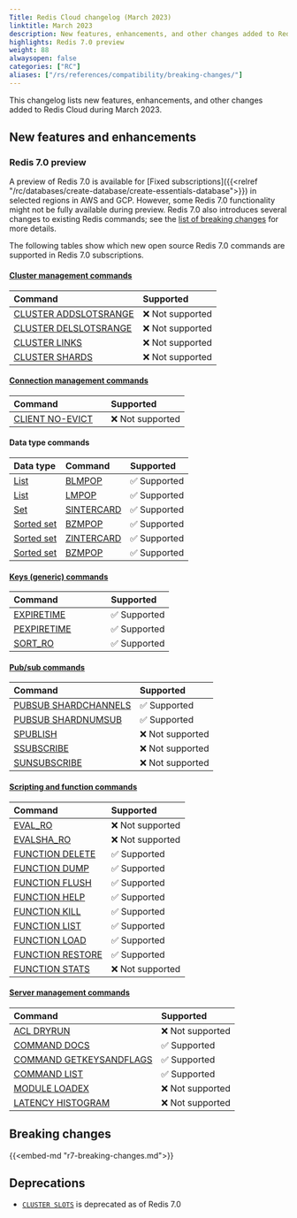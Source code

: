 ```yaml
---
Title: Redis Cloud changelog (March 2023)
linktitle: March 2023
description: New features, enhancements, and other changes added to Redis Cloud during March 2023.
highlights: Redis 7.0 preview
weight: 88
alwaysopen: false
categories: ["RC"]
aliases: ["/rs/references/compatibility/breaking-changes/"]
---
```


This changelog lists new features, enhancements, and other changes added to Redis Cloud during March 2023.

## New features and enhancements

### Redis 7.0 preview

A preview of Redis 7.0 is available for [Fixed subscriptions]({{<relref "/rc/databases/create-database/create-essentials-database">}}) in selected regions in AWS and GCP. However, some Redis 7.0 functionality might not be fully available during preview. Redis 7.0 also introduces several changes to existing Redis commands; see the [list of breaking changes](#redis-70-breaking-changes) for more details.

The following tables show which new open source Redis 7.0 commands are supported in Redis 7.0 subscriptions.

#### [Cluster management commands](https://redis.io/commands/?group=cluster)

| <span style="min-width: 10em; display: table-cell">Command</span> | Supported |
|:--------|:----------|
| [CLUSTER ADDSLOTSRANGE](https://redis.io/commands/cluster-addslotsrange) | <span title="Not supported">&#x274c; Not supported</span> |
| [CLUSTER DELSLOTSRANGE](https://redis.io/commands/cluster-delslotsrange) | <span title="Not supported">&#x274c; Not supported</span> |
| [CLUSTER LINKS](https://redis.io/commands/cluster-links) | <span title="Not supported">&#x274c; Not supported</span> |
| [CLUSTER SHARDS](https://redis.io/commands/cluster-shards) | <span title="Not supported">&#x274c; Not supported</span> |

#### [Connection management commands](https://redis.io/commands/?group=connection)

| <span style="min-width: 10em; display: table-cell">Command</span> | Supported |
|:--------|:----------|
| [CLIENT NO-EVICT](https://redis.io/commands/client-no-evict) | <span title="Not supported">&#x274c; Not supported</span> |

#### Data type commands

| Data type | Command | Supported |
|:----------|:--------|:----------|
| [List](https://redis.io/commands/?group=list) | [BLMPOP](https://redis.io/commands/blmpop) | <span title="Supported">&#x2705; Supported</span>|
| [List](https://redis.io/commands/?group=list) | [LMPOP](https://redis.io/commands/lmpop) | <span title="Supported">&#x2705; Supported</span>|
| [Set](https://redis.io/commands/?group=set) | [SINTERCARD](https://redis.io/commands/sintercard) | <span title="Supported">&#x2705; Supported</span>|
| [Sorted set](https://redis.io/commands/?group=sorted-set) | [BZMPOP](https://redis.io/commands/bzmpop) | <span title="Supported">&#x2705; Supported</span>|
| [Sorted set](https://redis.io/commands/?group=sorted-set) | [ZINTERCARD](https://redis.io/commands/zintercard) | <span title="Supported">&#x2705; Supported</span>|
| [Sorted set](https://redis.io/commands/?group=sorted-set) | [BZMPOP](https://redis.io/commands/bzmpop) | <span title="Supported">&#x2705; Supported</span>|

#### [Keys (generic) commands](https://redis.io/commands/?group=generic)

| <span style="min-width: 10em; display: table-cell">Command</span> | Supported |
|:--------|:----------|
| [EXPIRETIME](https://redis.io/commands/expiretime) | <span title="Supported">&#x2705; Supported</span>|
| [PEXPIRETIME](https://redis.io/commands/pexpiretime) | <span title="Supported">&#x2705; Supported</span>|
| [SORT_RO](https://redis.io/commands/sort_ro) | <span title="Supported">&#x2705; Supported</span>|

#### [Pub/sub commands](https://redis.io/commands/?group=pubsub)

| <span style="min-width: 10em; display: table-cell">Command</span> | Supported |
|:--------|:----------|
| [PUBSUB SHARDCHANNELS](https://redis.io/commands/pubsub-shardchannels) | <span title="Supported">&#x2705; Supported</span>|
| [PUBSUB SHARDNUMSUB](https://redis.io/commands/pubsub-shardnumsub) | <span title="Supported">&#x2705; Supported</span>|
| [SPUBLISH](https://redis.io/commands/spublish) | <span title="Not supported">&#x274c; Not supported</span> |
| [SSUBSCRIBE](https://redis.io/commands/ssubscribe) | <span title="Not supported">&#x274c; Not supported</span> |
| [SUNSUBSCRIBE](https://redis.io/commands/sunsubscribe) | <span title="Not supported">&#x274c; Not supported</span> |

#### [Scripting and function commands](https://redis.io/commands/?group=scripting)

| <span style="min-width: 10em; display: table-cell">Command</span> | Supported |
|:--------|:----------|
| [EVAL_RO](https://redis.io/commands/eval_ro) | <span title="Not supported">&#x274c; Not supported</span> |
| [EVALSHA_RO](https://redis.io/commands/evalsha_ro) | <span title="Not supported">&#x274c; Not supported</span> |
| [FUNCTION DELETE](https://redis.io/commands/function-delete) | <span title="Supported">&#x2705; Supported</span>|
| [FUNCTION DUMP](https://redis.io/commands/function-dump) | <span title="Supported">&#x2705; Supported</span>|
| [FUNCTION FLUSH](https://redis.io/commands/function-flush) | <span title="Supported">&#x2705; Supported</span>|
| [FUNCTION HELP](https://redis.io/commands/function-help) | <span title="Supported">&#x2705; Supported</span>|
| [FUNCTION KILL](https://redis.io/commands/function-kill) | <span title="Supported">&#x2705; Supported</span>|
| [FUNCTION LIST](https://redis.io/commands/function-list) | <span title="Supported">&#x2705; Supported</span>|
| [FUNCTION LOAD](https://redis.io/commands/function-load) | <span title="Supported">&#x2705; Supported</span>|
| [FUNCTION RESTORE](https://redis.io/commands/function-restore) | <span title="Supported">&#x2705; Supported</span>|
| [FUNCTION STATS](https://redis.io/commands/function-stats) | <span title="Not supported">&#x274c; Not supported</span> |

#### [Server management commands](https://redis.io/commands/?group=server)

| <span style="min-width: 10em; display: table-cell">Command</span> | Supported |
|:--------|:----------|
| [ACL DRYRUN](https://redis.io/commands/acl-dryrun) | <span title="Not supported">&#x274c; Not supported</span> |
| [COMMAND DOCS](https://redis.io/commands/command-docs) | <span title="Supported">&#x2705; Supported</span>|
| [COMMAND GETKEYSANDFLAGS](https://redis.io/commands/command-getkeysandflags) | <span title="Supported">&#x2705; Supported</span>|
| [COMMAND LIST](https://redis.io/commands/command-list) | <span title="Supported">&#x2705; Supported</span>|
| [MODULE LOADEX](https://redis.io/commands/module-loadex) | <span title="Not supported">&#x274c; Not supported</span> |
| [LATENCY HISTOGRAM](https://redis.io/commands/latency-histogram) | <span title="Not supported">&#x274c; Not supported</span> |

## Breaking changes

{{<embed-md "r7-breaking-changes.md">}}

## Deprecations

- [`CLUSTER SLOTS`](https://redis.io/commands/cluster-slots) is deprecated as of Redis 7.0
